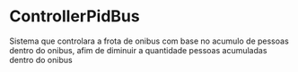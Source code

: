 # ControllerPidBus
Sistema que controlara a frota de onibus com base no acumulo de pessoas dentro do onibus, afim de diminuir a quantidade pessoas acumuladas dentro do onibus
